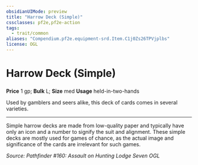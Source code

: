 ```yaml
---
obsidianUIMode: preview
title: "Harrow Deck (Simple)"
cssclasses: pf2e,pf2e-action
tags:
  - trait/common
aliases: "Compendium.pf2e.equipment-srd.Item.C1j0Zs26TPVjplbs"
license: OGL
---
```

# Harrow Deck (Simple)

### 


**Price** 1 gp; 
**Bulk** L; **Size** med
**Usage** held-in-two-hands

Used by gamblers and seers alike, this deck of cards comes in several varieties.

* * *

Simple harrow decks are made from low-quality paper and typically have only an icon and a number to signify the suit and alignment. These simple decks are mostly used for games of chance, as the actual image and significance of the cards are irrelevant for such games.

*Source: Pathfinder #160: Assault on Hunting Lodge Seven*
*OGL*